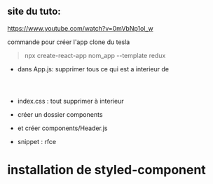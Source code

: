 site du tuto:
-------------
https://www.youtube.com/watch?v=0mVbNp1ol_w

commande pour créer l'app clone du tesla
> npx create-react-app nom_app --template redux

- dans App.js: supprimer tous ce qui est a interieur de <Header> </Header>
- index.css : tout supprimer à interieur
- créer un dossier components
- et créer components/Header.js

- snippet : rfce 

###
# installation de styled-component
#####







